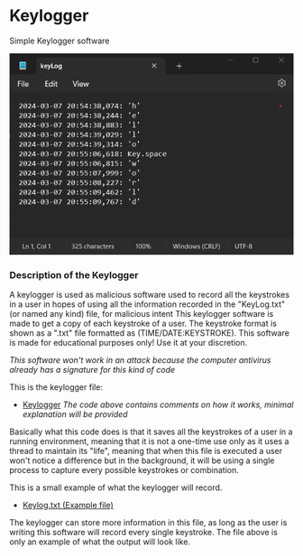 # Keylogger

Simple Keylogger software

![](/Images/KeyLog_Image_file.png)


### Description of the Keylogger

A keylogger is used as malicious software used to record all the keystrokes in a user in hopes of using all the information recorded in the "KeyLog.txt"(or named any kind) file, for malicious intent
This keylogger software is made to get a copy of each keystroke of a user. The keystroke format is shown as a ".txt" file formatted as (TIME/DATE:KEYSTROKE).
This software is made for educational purposes only! Use it at your discretion.

*This software won't work in an attack because the computer antivirus already has a signature for this kind of code*


This is the keylogger file:
- [Keylogger](https://github.com/Yasha-Santos/Keylogger/blob/main/Keylogger.py)
*The code above contains comments on how it works, minimal explanation will be provided*

Basically what this code does is that it saves all the keystrokes of a user in a running environment, meaning that it is not a one-time use only as it uses a thread to maintain its "life", meaning that when this file is executed a user won't notice a difference but in the background, it will be using a single process to capture every possible keystrokes or combination.

This is a small example of what the keylogger will record.
- [Keylog.txt (Example file)](https://github.com/Yasha-Santos/Keylogger/blob/main/KeyLog.txt)

The keylogger can store more information in this file, as long as the user is writing this software will record every single keystroke. The file above is only an example of what the output will look like.
